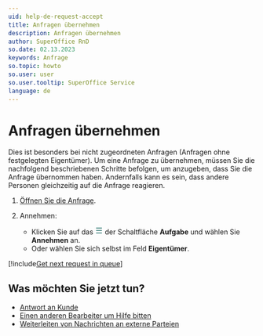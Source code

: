```yaml
---
uid: help-de-request-accept
title: Anfragen übernehmen
description: Anfragen übernehmen
author: SuperOffice RnD
so.date: 02.13.2023
keywords: Anfrage
so.topic: howto
so.user: user
so.user.tooltip: SuperOffice Service
language: de
---
```


# Anfragen übernehmen

Dies ist besonders bei nicht zugeordneten Anfragen (Anfragen ohne festgelegten Eigentümer). Um eine Anfrage zu übernehmen, müssen Sie die nachfolgend beschriebenen Schritte befolgen, um anzugeben, dass Sie die Anfrage übernommen haben. Andernfalls kann es sein, dass andere Personen gleichzeitig auf die Anfrage reagieren.

1. [Öffnen Sie die Anfrage][1].
1. Annehmen:

    * Klicken Sie auf das ![Symbol][img1] der Schaltfläche **Aufgabe** und wählen Sie **Annehmen** an.
    * Oder wählen Sie sich selbst im Feld **Eigentümer**.

[!include[Get next request in queue](includes/howto-get-next-request.md)]

## Was möchten Sie jetzt tun?

* [Antwort an Kunde][2]
* [Einen anderen Bearbeiter um Hilfe bitten][3]
* [Weiterleiten von Nachrichten an externe Parteien][4]

<!-- Referenced links -->
[1]: ../index.md#open
[2]: reply.md
[3]: transfer.md
[4]: forward.md

<!-- Referenced images -->
[img1]: ../../../../media/icons/btn-menu.png
